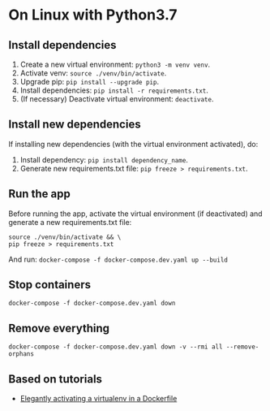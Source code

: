 # On Linux with Python3.7

## Install dependencies

1. Create a new virtual environment: `python3 -m venv venv`.
2. Activate venv: `source ./venv/bin/activate`.
3. Upgrade pip: `pip install --upgrade pip`.
4. Install dependencies: `pip install -r requirements.txt`.
5. (If necessary) Deactivate virtual environment: `deactivate`.

## Install new dependencies

If installing new dependencies (with the virtual environment activated), do:

1. Install dependency: `pip install dependency_name`.
2. Generate new requirements.txt file: `pip freeze > requirements.txt`.

## Run the app

Before running the app, activate the virtual environment (if deactivated) and generate a new requirements.txt file:

```
source ./venv/bin/activate && \
pip freeze > requirements.txt
```

And run: `docker-compose -f docker-compose.dev.yaml up --build`

## Stop containers

`docker-compose -f docker-compose.dev.yaml down`

## Remove everything

`docker-compose -f docker-compose.dev.yaml down -v --rmi all --remove-orphans`

## Based on tutorials

- [Elegantly activating a virtualenv in a Dockerfile](https://pythonspeed.com/articles/activate-virtualenv-dockerfile/)